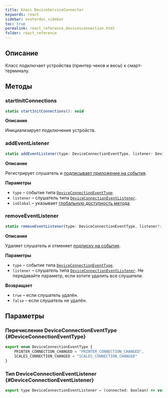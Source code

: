 ```yaml
---
title: Класс DeviceServiceConnector
keywords: react
sidebar: evotordoc_sidebar
toc: true
permalink: react_reference_devicesconnection.html
folder: react_reference
---
```


## Описание

Класс подключает устройства (принтер чеков и весы) к смарт-терминалу.

## Методы

### startInitConnections

```js
static startInitConnections(): void
```

**Описание**

Инициализирует подключение устройств.


### addEventListener

```js
static addEventListener(type: DeviceConnectionEventType, listener: DeviceConnectionEventListener, isGlobal: boolean = true): void
```

**Описание**

Регистрирует слушатель и [подписывает приложение на события](./doc_react_interactiontypes.html#eventsubscription).

**Параметры**

* `type` – событие типа [`DeviceConnectionEventType`](./react_reference_devicesconnection.html#DeviceConnectionEventType).
* `listener` – слушатель типа [`DeviceConnectionEventListener`](./react_reference_devicesconnection.html#DeviceConnectionEventListener).
* `isGlobal` – указывает [глобальную доступность метода](./doc_react_interactiontypes.html#eventsubscription).

### removeEventListener

```js
static removeEventListener(type: DeviceConnectionEventType, listener?: DeviceConnectionEventListener): boolean
```

**Описание**

Удаляет слушатель и отменяет [подписку на события](./doc_react_interactiontypes.html#eventsubscription).

**Параметры**

* `type` – событие типа [`DeviceConnectionEventType`](./react_reference_devicesconnection.html#DeviceConnectionEventType).
* `listener` – слушатель типа [`DeviceConnectionEventListener`](./react_reference_devicesconnection.html#DeviceConnectionEventListener). Не передавайте параметр, если хотите удалить все слушатели.

**Возвращает**

* `true` – если слушатель удалён.
* `false` – если слушатель не удалён.

## Параметры

### Перечисление DeviceConnectionEventType {#DeviceConnectionEventType}

```js
export enum DeviceConnectionEventType {
    PRINTER_CONNECTION_CHANGED = "PRINTER_CONNECTION_CHANGED",
    SCALES_CONNECTION_CHANGED = "SCALES_CONNECTION_CHANGED"
}
```

### Тип DeviceConnectionEventListener {#DeviceConnectionEventListener}

```js
export type DeviceConnectionEventListener = (connected: boolean) => void;
```
